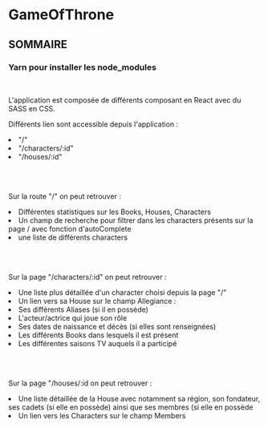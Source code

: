 # GameOfThrone

## SOMMAIRE

### Yarn pour installer les node_modules

<br>

<p>
  L'application est composée de différents composant en React avec du SASS en CSS.
</p>


<p>
  Différents lien sont accessible depuis l'application : 
  <li>"/"</li>
  <li>"/characters/:id"</li>
  <li>"/houses/:id"</li>
</p>

<br>
<br>

<p>
  Sur la route "/" on peut retrouver :
  <li>Différentes statistiques sur les Books, Houses, Characters</li>
  <li>Un champ de recherche pour filtrer dans les characters présents sur la page / avec fonction d'autoComplete</LI>
  <li>une liste de différents characters</li>
</p>

<br>
<br>

<p>
  Sur la page "/characters/:id" on peut retrouver :
  <li>Une liste plus détaillée d'un character choisi depuis la page "/"</li>
  <li>Un lien vers sa House sur le champ Allegiance : </li>
  <li>Ses différents Aliases (si il en possède)</li>
  <li>L'acteur/actrice qui joue son rôle</li>
  <li>Ses dates de naissance et décès (si elles sont renseignées)</li>
  <li>Les différents Books dans lesquels il est présent</li>
  <li>Les différentes saisons TV auquels il a participé</li>
</p>

<br>
<br>

<p>
  Sur la page "/houses/:id on peut retrouver :
  <li>Une liste détaillée de la House avec notamment sa région, son fondateur, ses cadets (si elle en possède) ainsi que ses membres (si elle en possède</li>
  <li>Un lien vers les Characters sur le champ Members</li>
</p>
